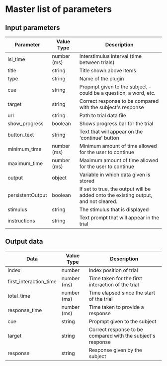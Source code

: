 # Master list of parameters

## Input parameters

Parameter | Value Type | Description
--- | --- | ---
isi_time | number (ms) | Interstimulus interval (time between trials)
title | string | Title shown above items
type | string | Name of the plugin
cue | string | Propmpt given to the subject - could be a question, a word, etc.
target | string | Correct response to be compared with the subject's response
url | string | Path to trial data file
show_progress | boolean | Shows progress bar for the trial
button_text | string | Text that will appear on the 'continue' button
minimum_time | number (ms) | Minimum amount of time allowed for the user to continue
maximum_time | number (ms) | Maximum amount of time allowed for the user to continue
output | object | Variable in which data given is stored
persistentOutput | boolean | If set to true, the output will be added onto the existing output, and not cleared.
stimulus | string | The stimulus that is displayed
instructions | string | Text prompt that will appear in the trial

## Output data
Data | Value Type | Description
--- | --- | ---
index | number | Index position of trial
first_interaction_time | number (ms) | Time taken for the first interaction of the trial
total_time | number (ms) | Time elapsed since the start of the trial
response_time | number (ms) | Time taken to provide a response
cue | string | Propmpt given to the subject
target | string | Correct response to be compared with the subject's response
response | string | Response given by the subject